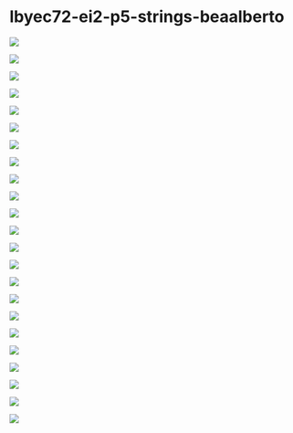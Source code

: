 # lbyec72-ei2-p5-strings-beaalberto

![](Main4.PNG)

![](ErrorMain.PNG)

![](Enter.PNG)

![](ErrorEnter.PNG)

![](AddString.PNG)	
 
![](Remove.PNG) 
 
![](ErrorRemove.PNG)

![](View.PNG)
 
![](Search.PNG)
 
![](ErrorSearch.PNG)	

![](Exit.PNG)




![](Main8.PNG)

![](EnterSD.PNG)

![](EnterSD2.PNG)

![](AddSD.PNG)

![](EditSD.PNG)

![](RemoveSD.PNG)

![](ViewSD.PNG)

![](SearchN.PNG)

![](SearchC.PNG)

![](SearchID.PNG)

![](SearchA.PNG)

![](ExitSD.PNG)


